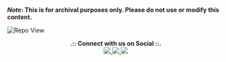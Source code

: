 <strong>*Note*: This is for archival purposes only. Please do not use or modify this content.</strong>

![Repo View](https://komarev.com/ghpvc/?username=aayushx402&style=for-the-badge&color=blue)

 
<p align="center">
  <!-- Centered Text -->
  <strong>.:: Connect with us on Social ::.</strong>
<br>
  <!-- Reddit Badge with link -->
  <a href="https://reddit.com/u/aayush-le">
    <img src="https://img.shields.io/badge/Reddit-Join-FF4500?style=for-the-badge&logo=reddit&logoColor=white" />
  </a>
  
  <!-- Instagram Badge with link -->
  <a href="https://instagram.com/aayushxvf">
    <img src="https://img.shields.io/badge/Instagram-Follow-E4405F?style=for-the-badge&logo=instagram&logoColor=white" />
  </a>
  
  <!-- Telegram Badge with link -->
  <a href="https://t.me/aayushchalise/">
    <img src="https://img.shields.io/badge/Telegram-Join%20Chat-0088CC?style=for-the-badge&logo=telegram&logoColor=white" />
  </a>
</p>






